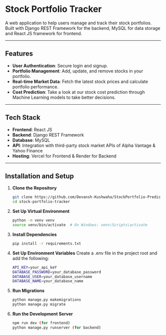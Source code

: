 # Stock Portfolio Tracker

A web application to help users manage and track their stock portfolios. Built with Django REST Framework for the backend, MySQL for data storage and React JS framework for frontend.

---

## Features

- **User Authentication**: Secure login and signup.
- **Portfolio Management**: Add, update, and remove stocks in your portfolio.
- **Real-time Market Data**: Fetch the latest stock prices and calculate portfolio performance.
- **Cost Prediction**: Take a look at our stock cost prediction through Machine Learning models to take better decisions.
---

## Tech Stack

- **Frontend**: React JS
- **Backend**: Django REST Framework
- **Database**: MySQL
- **API**: Integration with third-party stock market APIs of Alpha Vantage & Yahoo Finance
- **Hosting**: Vercel for Frontend & Render for Backend

---

## Installation and Setup

1. **Clone the Repository**
   ```bash
   git clone https://github.com/Devansh-Kushwaha/StockPortfolio-PredictorApp.git
   cd stock-portfolio-tracker

2. **Set Up Virtual Environment**
   ```bash
   python -m venv venv
   source venv/bin/activate  # On Windows: venv\Scripts\activate

3. **Install Dependencies**
   ```bash
   pip install -r requirements.txt

4. **Set Up Environment Variables**
   Create a .env file in the project root and add the following:
   ```bash
   API_KEY=your_api_keY
   DATABASE_PASSWORD=your_database_password
   DATABASE_USER=your_database_username
   DATABASE_NAME=your_database_name

6. **Run Migrations**
   ```bash
   python manage.py makemigrations
   python manage.py migrate
   
8. **Run the Development Server**
   ```bash
   npm run dev (for frontend)
   python manage.py runserver (for backend)
    
